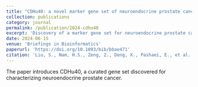 ```yaml
---
title: "CDHu40: a novel marker gene set of neuroendocrine prostate cancer"
collection: publications
category: journal
permalink: /publication/2024-cdhu40
excerpt: 'Discovery of a marker gene set for neuroendocrine prostate cancer using DiCE and integrative analyses.'
date: 2024-06-15
venue: 'Briefings in Bioinformatics'
paperurl: 'https://doi.org/10.1093/bib/bbae471'
citation: 'Liu, S., Nam, H.S., Zeng, Z., Deng, X., Pashaei, E., et al. (2024). "CDHu40: a novel marker gene set of neuroendocrine prostate cancer." <i>Briefings in Bioinformatics</i>.'
---
```

The paper introduces CDHu40, a curated gene set discovered for characterizing neuroendocrine prostate cancer.
